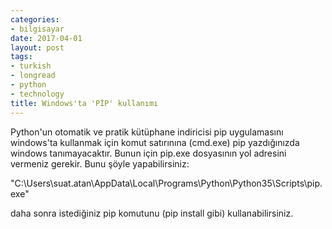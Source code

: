 ```yaml
---
categories:
- bilgisayar
date: 2017-04-01
layout: post
tags:
- turkish
- longread
- python
- technology
title: Windows'ta 'PİP' kullanımı
---
```


Python'un otomatik ve pratik kütüphane indiricisi pip uygulamasını windows'ta kullanmak için komut satırınına (cmd.exe) pip yazdığınızda windows tanımayacaktır. Bunun için pip.exe dosyasının yol adresini vermeniz gerekir. Bunu şöyle yapabilirsiniz:

"C:\\Users\\suat.atan\\AppData\\Local\\Programs\\Python\\Python35\\Scripts\\pip.exe"

daha sonra istediğiniz pip komutunu (pip install gibi) kullanabilirsiniz.
